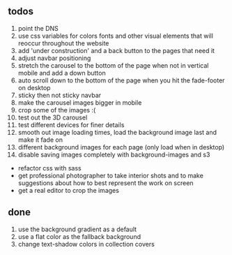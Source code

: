 ## todos
1. point the DNS
1. use css variables for colors fonts and other visual elements that will reoccur throughout the website
1. add 'under construction' and a back button to the pages that need it
1. adjust navbar positioning
1. stretch the carousel to the bottom of the page when not in vertical mobile and add a down button
1. auto scroll down to the bottom of the page when you hit the fade-footer on desktop
1. sticky then not sticky navbar
1. make the carousel images bigger in mobile
1. crop some of the images :(
1. test out the 3D carousel
1. test different devices for finer details
1. smooth out image loading times, load the background image last and make it fade on
1. different background images for each page (only load when in desktop)
1. disable saving images completely with background-images and s3

- refactor css with sass
- get professional photographer to take interior shots and to make suggestions about how to best represent the work on screen
- get a real editor to crop the images

## done
1. use the background gradient as a default
1. use a flat color as the fallback background
1. change text-shadow colors in collection covers